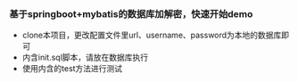 ### 基于springboot+mybatis的数据库加解密，快速开始demo
+ clone本项目，更改配置文件里url、username、password为本地的数据库即可
+ 内含init.sql脚本，请放在数据库执行
+ 使用内含的test方法进行测试

